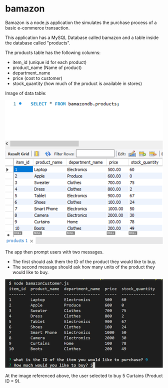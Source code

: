 # bamazon

Bamazon is a node.js application the simulates the purchase process of a basic e-commerce transaction.


This application has a MySQL Database called bamazon and a table inside the database called "products".

The products table has the following columns:

* item_id (unique id for each product)
* product_name (Name of product)
* department_name
* price (cost to customer)
* stock_quantity (how much of the product is available in stores)


Image of data table: 

![Image of data table](https://github.com/NayCS/bamazon/blob/master/images/Step%201%20-%20Intial%20Products%20Table.png)


The app then prompt users with two messages.

* The first should ask them the ID of the product they would like to buy.
* The second message should ask how many units of the product they would like to buy.

![Image selection prompt ](https://github.com/NayCS/bamazon/blob/master/images/Step%202%20-%20Item%20and%20quantity%20selection.png)

At the image referenced above, the user selected to buy 5 Curtains (Product ID = 9). 

